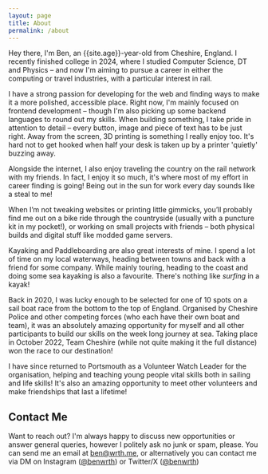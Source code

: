 ```yaml
---
layout: page
title: About
permalink: /about
---
```


Hey there, I'm Ben, an {{site.age}}-year-old from Cheshire, England. I recently finished college in 2024, where I studied Computer Science, DT and Physics – and now I'm aiming to pursue a career in either the computing or travel industries, with a particular interest in rail.

I have a strong passion for developing for the web and finding ways to make it a more polished, accessible place. Right now, I'm mainly focused on frontend development – though I'm also picking up some backend languages to round out my skills. When building something, I take pride in attention to detail – every button, image and piece of text has to be just right. Away from the screen, 3D printing is something I really enjoy too. It's hard not to get hooked when half your desk is taken up by a printer 'quietly' buzzing away.

Alongside the internet, I also enjoy traveling the country on the rail network with my friends. In fact, I enjoy it so much, it's where most of my effort in career finding is going! Being out in the sun for work every day sounds like a steal to me!

When I’m not tweaking websites or printing little gimmicks, you’ll probably find me out on a bike ride through the countryside (usually with a puncture kit in my pocket!), or working on small projects with friends – both physical builds and digital stuff like modded game servers.

Kayaking and Paddleboarding are also great interests of mine. I spend a lot of time on my local waterways, heading between towns and back with a friend for some company. While mainly touring, heading to the coast and doing some sea kayaking is also a favourite. There's nothing like _surfing_ in a kayak!

Back in 2020, I was lucky enough to be selected for one of 10 spots on a sail boat race from the bottom to the top of England. Organised by Cheshire Police and other competing forces (who each have their own boat and team), it was an absolutely amazing opportunity for myself and all other participants to build our skills on the week long journey at sea. Taking place in October 2022, Team Cheshire (while not quite making it the full distance) won the race to our destination!

I have since returned to Portsmouth as a Volunteer Watch Leader for the organisation, helping and teaching young people vital skills both in sailing and life skills! It's also an amazing opportunity to meet other volunteers and make friendships that last a lifetime!

## Contact Me
Want to reach out? I'm always happy to discuss new opportunities or answer general queries, however I politely ask no junk or spam, please. You can send me an email at [ben@wrth.me](mailto:ben@wrth.me), or alternatively you can contact me via DM on Instagram ([@benwrth](https://instagram.com/benwrth)) or Twitter/X ([@benwrth](https://twitter.com/benwrth))